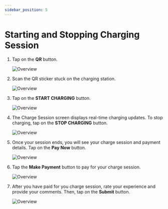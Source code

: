 ```yaml
---
sidebar_position: 5
---
```

# Starting and Stopping Charging Session
1. Tap on the **QR** button.

	![Overview](img/QR.jpg)
2. Scan the QR sticker stuck on the charging station.

	![Overview](img/ScanQR.jpg)
3. Tap on the **START CHARGING** button.

	![Overview](img/StartCharging.png)

4. The Charge Session screen displays real-time charging updates. To stop charging, tap on the **STOP CHARGING** button.

	![Overview](img/Charge9.png)
5. Once your session ends, you will see your charge session and payment details. Tap on the **Pay Now** button.

	![Overview](img/Charge6.png)
6. Tap the **Make Payment** button to pay for your charge session.

	![Overview](img/Charge7.png)

7. After you have paid for you charge session, rate your experience and provide your comments. Then, tap on the **Submit** button.

	![Overview](img/Charge8.png)